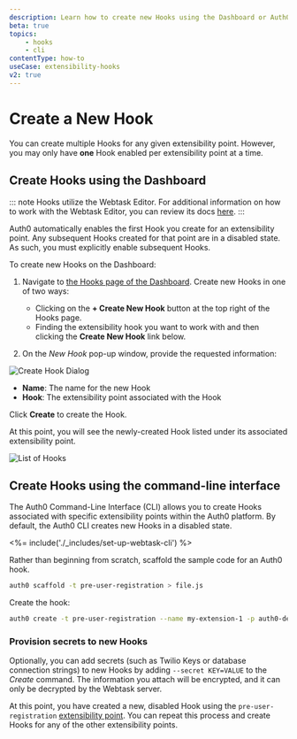 ```yaml
---
description: Learn how to create new Hooks using the Dashboard or Auth0 Command-Line Interface
beta: true
topics:
    - hooks
    - cli
contentType: how-to
useCase: extensibility-hooks
v2: true
---
```


# Create a New Hook

You can create multiple Hooks for any given extensibility point. However, you may only have **one** Hook enabled per extensibility point at a time.

## Create Hooks using the Dashboard

::: note
Hooks utilize the Webtask Editor. For additional information on how to work with the Webtask Editor, you can review its docs [here](https://webtask.io/docs/editor/).
:::

Auth0 automatically enables the first Hook you create for an extensibility point. Any subsequent Hooks created for that point are in a disabled state. As such, you must explicitly enable subsequent Hooks. 

To create new Hooks on the Dashboard:

1. Navigate to [the Hooks page of the Dashboard](${manage_url}/#/hooks). Create new Hooks in one of two ways:

    * Clicking on the **+ Create New Hook** button at the top right of the Hooks page.
    * Finding the extensibility hook you want to work with and then clicking the **Create New Hook** link below.

2. On the *New Hook* pop-up window, provide the requested information:

  ![Create Hook Dialog](/media/articles/hooks/create-new-hook.png)

  * **Name**: The name for the new Hook
  * **Hook**: The extensibility point associated with the Hook

  Click **Create** to create the Hook.

  At this point, you will see the newly-created Hook listed under its associated extensibility point.

![List of Hooks](/media/articles/hooks/hooks-list.png)

## Create Hooks using the command-line interface

The Auth0 Command-Line Interface (CLI) allows you to create Hooks associated with specific extensibility points within the Auth0 platform. By default, the Auth0 CLI creates new Hooks in a disabled state.

<%= include('./_includes/set-up-webtask-cli') %>

Rather than beginning from scratch, scaffold the sample code for an Auth0 hook.

```bash
auth0 scaffold -t pre-user-registration > file.js
```

Create the hook:

```bash
auth0 create -t pre-user-registration --name my-extension-1 -p auth0-default file.js`
```

### Provision secrets to new Hooks

Optionally, you can add secrets (such as Twilio Keys or database connection strings) to new Hooks by adding `--secret KEY=VALUE` to the *Create* command. The information you attach will be encrypted, and it can only be decrypted by the Webtask server.

At this point, you have created a new, disabled Hook using the `pre-user-registration` [extensibility point](/hooks/concepts/overview-extensibility-points). You can repeat this process and create Hooks for any of the other extensibility points.